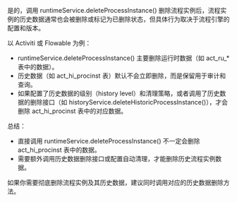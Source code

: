 是的，调用 runtimeService.deleteProcessInstance() 删除流程实例后，流程实例的历史数据通常也会被删除或标记为已删除状态，但具体行为取决于流程引擎的配置和版本。

以 Activiti 或 Flowable 为例：

- runtimeService.deleteProcessInstance() 主要删除运行时数据（如 act_ru_* 表中的数据）。
- 历史数据（如 act_hi_procinst 表）默认不会立即删除，而是保留用于审计和查询。
- 如果配置了历史数据的级别（history level）和清理策略，或者调用了历史数据的删除接口（如 historyService.deleteHistoricProcessInstance()），才会删除 act_hi_procinst 表中的对应数据。

总结：
- 直接调用 runtimeService.deleteProcessInstance() 不一定会删除 act_hi_procinst 表中的数据。
- 需要额外调用历史数据删除接口或配置自动清理，才能删除历史流程实例数据。

如果你需要彻底删除流程实例及其历史数据，建议同时调用对应的历史数据删除方法。